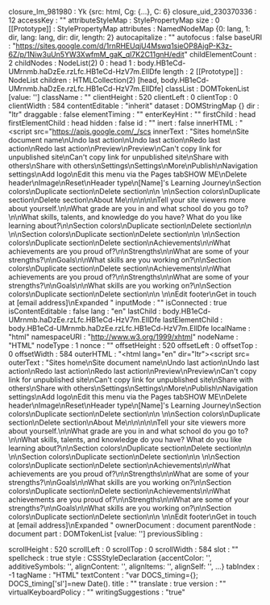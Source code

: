 closure_lm_981980
: 
Yk {src: html, Cg: {…}, C: 6}
closure_uid_230370336
: 
12
accessKey
: 
""
attributeStyleMap
: 
StylePropertyMap
size
: 
0
[[Prototype]]
: 
StylePropertyMap
attributes
: 
NamedNodeMap {0: lang, 1: dir, lang: lang, dir: dir, length: 2}
autocapitalize
: 
""
autofocus
: 
false
baseURI
: 
"https://sites.google.com/d/1rnRHEUqjU4Mswq1sieOP8AjgP-K3z-6Z/p/1Niw3uUn5YW3XwfmM_gaK_ql7K2C11gnH/edit"
childElementCount
: 
2
childNodes
: 
NodeList(2)
0
: 
head
1
: 
body.HB1eCd-UMrnmb.haDzEe.rzLfc.HB1eCd-HzV7m.EIlDfe
length
: 
2
[[Prototype]]
: 
NodeList
children
: 
HTMLCollection(2) [head, body.HB1eCd-UMrnmb.haDzEe.rzLfc.HB1eCd-HzV7m.EIlDfe]
classList
: 
DOMTokenList [value: '']
className
: 
""
clientHeight
: 
520
clientLeft
: 
0
clientTop
: 
0
clientWidth
: 
584
contentEditable
: 
"inherit"
dataset
: 
DOMStringMap {}
dir
: 
"ltr"
draggable
: 
false
elementTiming
: 
""
enterKeyHint
: 
""
firstChild
: 
head
firstElementChild
: 
head
hidden
: 
false
id
: 
""
inert
: 
false
innerHTML
: 
"<head><script src=\"https://apis.google.com/_/scs
innerText
: 
"Sites home\nSite document name\nUndo last action\nUndo last action\nRedo last action\nRedo last action\nPreview\nPreview\nCan't copy link for unpublished site\nCan't copy link for unpublished site\nShare with others\nShare with others\nSettings\nSettings\nMore\nPublish\nNavigation settings\nAdd logo\nEdit this menu via the Pages tabSHOW ME\nDelete header\nImage\nReset\nHeader type\n[Name]'s Learning Journey\nSection colors\nDuplicate section\nDelete section\n\n \n\nSection colors\nDuplicate section\nDelete section\nAbout Me\n\n\n\n\nTell your site viewers more about yourself.\n\nWhat grade are you in and what school do you go to?\n\nWhat skills, talents, and knowledge do you have? What do you like learning about?\n\nSection colors\nDuplicate section\nDelete section\n\n \n\nSection colors\nDuplicate section\nDelete section\n\n \n\nSection colors\nDuplicate section\nDelete section\nAchievements\n\nWhat achievements are you proud of?\n\nStrengths\n\nWhat are some of your strengths?\n\nGoals\n\nWhat skills are you working on?\n\nSection colors\nDuplicate section\nDelete section\nAchievements\n\nWhat achievements are you proud of?\n\nStrengths\n\nWhat are some of your strengths?\n\nGoals\n\nWhat skills are you working on?\n\nSection colors\nDuplicate section\nDelete section\n\n \n\nEdit footer\nGet in touch at [email address]\nExpanded "
inputMode
: 
""
isConnected
: 
true
isContentEditable
: 
false
lang
: 
"en"
lastChild
: 
body.HB1eCd-UMrnmb.haDzEe.rzLfc.HB1eCd-HzV7m.EIlDfe
lastElementChild
: 
body.HB1eCd-UMrnmb.haDzEe.rzLfc.HB1eCd-HzV7m.EIlDfe
localName
: 
"html"
namespaceURI
: 
"http://www.w3.org/1999/xhtml"
nodeName
: 
"HTML"
nodeType
: 
1
nonce
: 
""
offsetHeight
: 
520
offsetLeft
: 
0
offsetTop
: 
0
offsetWidth
: 
584
outerHTML
: 
"<html lang=\"en\" dir=\"ltr\"><head><script src=\
outerText
: 
"Sites home\nSite document name\nUndo last action\nUndo last action\nRedo last action\nRedo last action\nPreview\nPreview\nCan't copy link for unpublished site\nCan't copy link for unpublished site\nShare with others\nShare with others\nSettings\nSettings\nMore\nPublish\nNavigation settings\nAdd logo\nEdit this menu via the Pages tabSHOW ME\nDelete header\nImage\nReset\nHeader type\n[Name]'s Learning Journey\nSection colors\nDuplicate section\nDelete section\n\n \n\nSection colors\nDuplicate section\nDelete section\nAbout Me\n\n\n\n\nTell your site viewers more about yourself.\n\nWhat grade are you in and what school do you go to?\n\nWhat skills, talents, and knowledge do you have? What do you like learning about?\n\nSection colors\nDuplicate section\nDelete section\n\n \n\nSection colors\nDuplicate section\nDelete section\n\n \n\nSection colors\nDuplicate section\nDelete section\nAchievements\n\nWhat achievements are you proud of?\n\nStrengths\n\nWhat are some of your strengths?\n\nGoals\n\nWhat skills are you working on?\n\nSection colors\nDuplicate section\nDelete section\nAchievements\n\nWhat achievements are you proud of?\n\nStrengths\n\nWhat are some of your strengths?\n\nGoals\n\nWhat skills are you working on?\n\nSection colors\nDuplicate section\nDelete section\n\n \n\nEdit footer\nGet in touch at [email address]\nExpanded "
ownerDocument
: 
document
parentNode
: 
document
part
: 
DOMTokenList [value: '']
previousSibling
: 
<!DOCTYPE html>
scrollHeight
: 
520
scrollLeft
: 
0
scrollTop
: 
0
scrollWidth
: 
584
slot
: 
""
spellcheck
: 
true
style
: 
CSSStyleDeclaration {accentColor: '', additiveSymbols: '', alignContent: '', alignItems: '', alignSelf: '', …}
tabIndex
: 
-1
tagName
: 
"HTML"
textContent
: 
"var DOCS_timing={}; DOCS_timing['sl']=new Date().
title
: 
""
translate
: 
true
version
: 
""
virtualKeyboardPolicy
: 
""
writingSuggestions
: 
"true"
